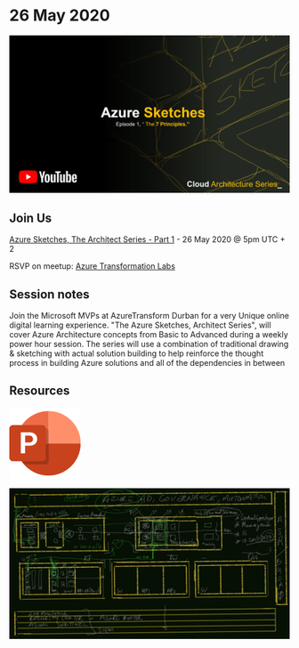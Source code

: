 # 26 May 2020

[![](files/20200526/cover.jpg)](https://youtu.be/kWhcywZlMZ4)

## Join Us

[Azure Sketches, The Architect Series - Part 1](https://www.meetup.com/Azure-Transformation-Labs/events/270689806/) - 26 May 2020 @ 5pm UTC + 2

RSVP on meetup: [Azure Transformation Labs](https://www.meetup.com/Azure-Transformation-Labs/)

## Session notes

Join the Microsoft MVPs at AzureTransform Durban for a very Unique online digital learning experience. "The Azure Sketches, Architect Series", will cover Azure Architecture concepts from Basic to Advanced during a weekly power hour session. The series will use a combination of traditional drawing & sketching with actual solution building to help reinforce the thought process in building Azure solutions and all of the dependencies in between

## Resources

[![](files/_common/pptx.png)](files/20200602/Azure_Sketches_-_The_7_Principles.pptx)

[![](files/20200526/Azure_Sketches_-_The_7_Principles.jpg)](files/20200526/Azure_Sketches_-_The_7_Principles.jpg)
